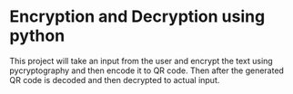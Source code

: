 # Encryption and Decryption using python
This project will take an input from the user and encrypt the text using pycryptography and then encode it to QR code. Then after the generated QR code is decoded and then decrypted to actual input.
